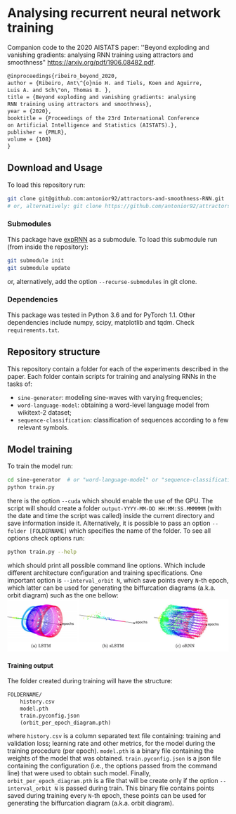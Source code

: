 # Analysing recurrent neural network training

Companion code to the 2020 AISTATS paper: 
''Beyond exploding and vanishing gradients: analysing RNN training using attractors and smoothness"
https://arxiv.org/pdf/1906.08482.pdf.

```
@inproceedings{ribeiro_beyond_2020,
author = {Ribeiro, Ant\^{o}nio H. and Tiels, Koen and Aguirre,
Luis A. and Sch\"on, Thomas B. },
title = {Beyond exploding and vanishing gradients: analysing
RNN training using attractors and smoothness},
year = {2020},
booktitle = {Proceedings of the 23rd International Conference
on Artificial Intelligence and Statistics (AISTATS).},
publisher = {PMLR},
volume = {108}
}
```


## Download and Usage


To load this repository run:
```bash
git clone git@github.com:antonior92/attractors-and-smoothness-RNN.git
# or, alternatively: git clone https://github.com/antonior92/attractors-and-smoothness-RNN.git
```

### Submodules

This package have [expRNN](https://github.com/huyvnphan/PyTorch_CIFAR10) as a submodule. To
load this submodule run (from inside the repository):
```bash
git submodule init
git submodule update
```
or, alternatively, add the option ``--recurse-submodules`` in git clone.

### Dependencies

This package was tested in Python 3.6 and for PyTorch 1.1. Other dependencies include 
numpy, scipy, matplotlib and tqdm. Check ``requirements.txt``.

## Repository structure

This repository contain a folder for each of the experiments described in the paper. 
Each folder contain scripts for training and analysing RNNs in the tasks of:
- ``sine-generator``:  modeling sine-waves with varying frequencies;
- ``word-language-model``: obtaining a word-level language model from wikitext-2 dataset;
- ``sequence-classification``: classification of sequences according to a few relevant symbols.


## Model training

To train the model run:
```bash
cd sine-generator  # or "word-language-model" or "sequence-classification"
python train.py
```
there is the option ``--cuda`` which should enable the use of the GPU. The script will
should create a folder ``output-YYYY-MM-DD HH:MM:SS.MMMMMM`` (with the date and time the script
was called) inside the current directory and save information inside it. Alternatively,
it is possible to pass an option ``--folder [FOLDERNAME]`` which specifies the name of the folder.
To see all options check options run:
```bash
python train.py --help
```
which should print all possible command line options. Which include different architecture configuration
and training specifications. One important option is ``--interval_orbit N``, which save points
every ``N``-th epoch, which latter can be used for generating the biffurcation diagrams (a.k.a. orbit diagram)
such as the one bellow:
![img/biffurcation_diagrams.png](img/biffurcation_diagrams.png)


#### Training output
The folder created during training will have the structure:
```
FOLDERNAME/
    history.csv
    model.pth
    train.pyconfig.json
    (orbit_per_epoch_diagram.pth)
```
where ``history.csv`` is a column separated text file containing: training and validation loss; learning rate and
other metrics, for the model during the training procedure (per epoch). ``model.pth`` is a binary file containing
the weights of the model that was obtained. ``train.pyconfig.json`` is a json file containing the configuration
(i.e., the options passed from the command line) that were used to obtain such model. Finally,
``orbit_per_epoch_diagram.pth`` is a file that will be create only if the option ``--interval_orbit N``
is passed during train. This binary file contains points saved during training every ``N``-th epoch, these points
can be used for generating the biffurcation diagram (a.k.a. orbit diagram).

